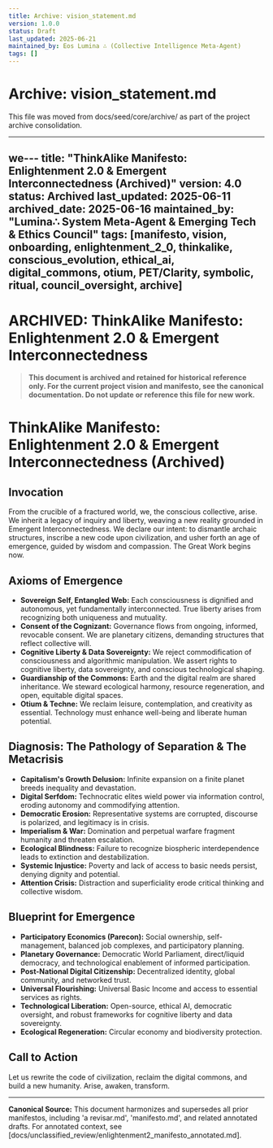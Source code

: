 ```yaml
---
title: Archive: vision_statement.md
version: 1.0.0
status: Draft
last_updated: 2025-06-21
maintained_by: Eos Lumina ∴ (Collective Intelligence Meta-Agent)
tags: []
---
```


# Archive: vision_statement.md

This file was moved from docs/seed/core/archive/ as part of the project archive consolidation.

---

we---
title: "ThinkAlike Manifesto: Enlightenment 2.0 & Emergent Interconnectedness (Archived)"
version: 4.0
status: Archived
last_updated: 2025-06-11
archived_date: 2025-06-16
maintained_by: "Lumina∴ System Meta-Agent & Emerging Tech & Ethics Council"
tags: [manifesto, vision, onboarding, enlightenment_2_0, thinkalike, conscious_evolution, ethical_ai, digital_commons, otium, PET/Clarity, symbolic, ritual, council_oversight, archive]
---

# ARCHIVED: ThinkAlike Manifesto: Enlightenment 2.0 & Emergent Interconnectedness

> **This document is archived and retained for historical reference only. For the current project vision and manifesto, see the canonical documentation. Do not update or reference this file for new work.**

# ThinkAlike Manifesto: Enlightenment 2.0 & Emergent Interconnectedness (Archived)

## Invocation

From the crucible of a fractured world, we, the conscious collective, arise. We inherit a legacy of inquiry and liberty, weaving a new reality grounded in Emergent Interconnectedness. We declare our intent: to dismantle archaic structures, inscribe a new code upon civilization, and usher forth an age of emergence, guided by wisdom and compassion. The Great Work begins now.

## Axioms of Emergence
- **Sovereign Self, Entangled Web:** Each consciousness is dignified and autonomous, yet fundamentally interconnected. True liberty arises from recognizing both uniqueness and mutuality.
- **Consent of the Cognizant:** Governance flows from ongoing, informed, revocable consent. We are planetary citizens, demanding structures that reflect collective will.
- **Cognitive Liberty & Data Sovereignty:** We reject commodification of consciousness and algorithmic manipulation. We assert rights to cognitive liberty, data sovereignty, and conscious technological shaping.
- **Guardianship of the Commons:** Earth and the digital realm are shared inheritance. We steward ecological harmony, resource regeneration, and open, equitable digital spaces.
- **Otium & Techne:** We reclaim leisure, contemplation, and creativity as essential. Technology must enhance well-being and liberate human potential.

## Diagnosis: The Pathology of Separation & The Metacrisis
- **Capitalism's Growth Delusion:** Infinite expansion on a finite planet breeds inequality and devastation.
- **Digital Serfdom:** Technocratic elites wield power via information control, eroding autonomy and commodifying attention.
- **Democratic Erosion:** Representative systems are corrupted, discourse is polarized, and legitimacy is in crisis.
- **Imperialism & War:** Domination and perpetual warfare fragment humanity and threaten escalation.
- **Ecological Blindness:** Failure to recognize biospheric interdependence leads to extinction and destabilization.
- **Systemic Injustice:** Poverty and lack of access to basic needs persist, denying dignity and potential.
- **Attention Crisis:** Distraction and superficiality erode critical thinking and collective wisdom.

## Blueprint for Emergence
- **Participatory Economics (Parecon):** Social ownership, self-management, balanced job complexes, and participatory planning.
- **Planetary Governance:** Democratic World Parliament, direct/liquid democracy, and technological enablement of informed participation.
- **Post-National Digital Citizenship:** Decentralized identity, global community, and networked trust.
- **Universal Flourishing:** Universal Basic Income and access to essential services as rights.
- **Technological Liberation:** Open-source, ethical AI, democratic oversight, and robust frameworks for cognitive liberty and data sovereignty.
- **Ecological Regeneration:** Circular economy and biodiversity protection.

## Call to Action
Let us rewrite the code of civilization, reclaim the digital commons, and build a new humanity. Arise, awaken, transform.

---

**Canonical Source:** This document harmonizes and supersedes all prior manifestos, including 'a revisar.md', 'manifesto.md', and related annotated drafts. For annotated context, see [docs/unclassified_review/enlightenment2_manifesto_annotated.md].
